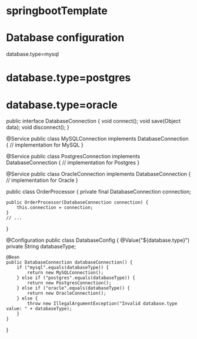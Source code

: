 # springbootTemplate

<!-- How to control the database dependency from application.properties.
To control the database dependency from the application.properties file, you can use Spring Boot's configuration features. Here's how you can achieve it:
Define the properties in application.properties: -->
# Database configuration 
database.type=mysql 
# database.type=postgres 
# database.type=oracle

<!-- Create an interface DatabaseConnection that defines the contract for the database operations: -->
public interface DatabaseConnection {
    void connect();
    void save(Object data);
    void disconnect();
}



<!-- Implement the DatabaseConnection interface for each specific database type: -->
@Service
public class MySQLConnection implements DatabaseConnection {
    // implementation for MySQL
}

@Service
public class PostgresConnection implements DatabaseConnection {
    // implementation for Postgres
}

@Service
public class OracleConnection implements DatabaseConnection {
    // implementation for Oracle
}

<!-- Modify the OrderProcessor class to use the configured database type: -->
public class OrderProcessor {
    private final DatabaseConnection connection;

    public OrderProcessor(DatabaseConnection connection) {
        this.connection = connection;
    }
    // ...
}




<!-- Create a configuration class that reads the database.type property and determines the appropriate bean to be injected: -->
@Configuration
public class DatabaseConfig {
    @Value("${database.type}")
    private String databaseType;

    @Bean
    public DatabaseConnection databaseConnection() {
        if ("mysql".equals(databaseType)) {
            return new MySQLConnection();
        } else if ("postgres".equals(databaseType)) {
            return new PostgresConnection();
        } else if ("oracle".equals(databaseType)) {
            return new OracleConnection();
        } else {
            throw new IllegalArgumentException("Invalid database.type value: " + databaseType);
        }
    }
}



<!-- 
By using the @Value annotation, the database.type property is read from the application.properties file. Based on the configured database type, the appropriate bean is created and injected into the OrderProcessor class using dependency injection.
Now, when you want to switch the database type, you can simply update the database.type property in the application.properties file, and Spring Boot will automatically wire the corresponding database connection bean accordingly.
Note: Make sure you have appropriate database dependencies added to your project, such as MySQL driver, Postgres driver, or Oracle driver, depending on the database you choose to use.
This approach allows you to control the database dependency from the application.properties file and provides flexibility in choosing the database type without modifying the code.

 -->
